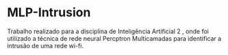 # MLP-Intrusion
Trabalho realizado para a disciplina de Inteligência Artificial 2 , onde foi utilizado a técnica de rede neural Percptron Multicamadas para identificar a intrusão de uma rede wi-fi.
